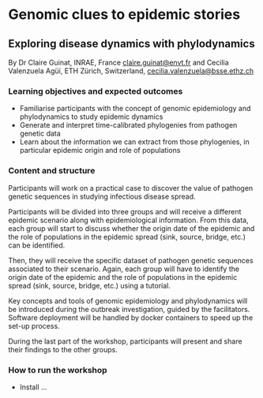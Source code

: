 # Genomic clues to epidemic stories
## Exploring disease dynamics with phylodynamics

By Dr Claire Guinat, INRAE, France claire.guinat@envt.fr 
and Cecilia Valenzuela Agüí, ETH Zürich, Switzerland,
cecilia.valenzuela@bsse.ethz.ch


### Learning objectives and expected outcomes

- Familiarise participants with the concept of genomic epidemiology and phylodynamics to study epidemic dynamics
- Generate and interpret time-calibrated phylogenies from pathogen genetic data
- Learn about the information we can extract from those phylogenies, in particular epidemic origin and role of populations

### Content and structure

Participants will work on a practical case to discover the value of pathogen genetic sequences in studying infectious disease spread.

Participants will be divided into three groups and will receive a different epidemic scenario along with epidemiological information. From this data, each group will start to discuss whether the origin date of the epidemic and the role of populations in the epidemic spread (sink, source, bridge, etc.) can
be identified.

Then, they will receive the specific dataset of pathogen genetic sequences associated to their scenario. Again, each group will have to identify the origin date of the epidemic and the role of populations in the epidemic spread (sink, source, bridge, etc.) using a tutorial.

Key concepts and tools of genomic epidemiology and phylodynamics will be introduced during the outbreak investigation, guided by the facilitators. Software deployment will be handled by docker containers to speed up the set-up process.

During the last part of the workshop, participants will present and share their findings to the other groups.

### How to run the workshop

- Install ...
